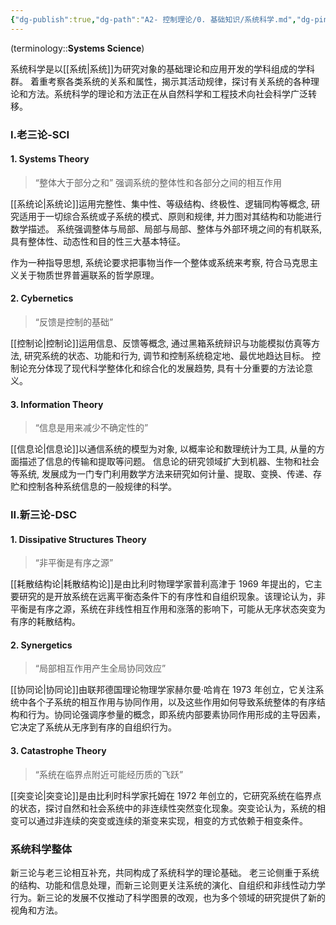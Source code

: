 ```yaml
---
{"dg-publish":true,"dg-path":"A2- 控制理论/0. 基础知识/系统科学.md","dg-pinned":true,"tags":["System"],"permalink":"/A2- 控制理论/0. 基础知识/系统科学/","pinned":true,"dgPassFrontmatter":true,"noteIcon":"","created":"2024-05-21T15:20:28.608+08:00","updated":"2025-05-02T17:47:12.991+08:00"}
---
```


(terminology::**Systems Science**)

系统科学是以[[系统\|系统]]为研究对象的基础理论和应用开发的学科组成的学科群。
着重考察各类系统的关系和属性，揭示其活动规律，探讨有关系统的各种理论和方法。系统科学的理论和方法正在从自然科学和工程技术向社会科学广泛转移。


### I.老三论-SCI
#### 1. Systems Theory
>“整体大于部分之和”
>强调系统的整体性和各部分之间的相互作用

[[系统论\|系统论]]运用完整性、集中性、等级结构、终极性、逻辑同构等概念, 研究适用于一切综合系统或子系统的模式、原则和规律, 并力图对其结构和功能进行数学描述。
系统强调整体与局部、局部与局部、整体与外部环境之间的有机联系, 具有整体性、动态性和目的性三大基本特征。

作为一种指导思想, 系统论要求把事物当作一个整体或系统来考察, 符合马克思主义关于物质世界普遍联系的哲学原理。
#### 2. Cybernetics
>“反馈是控制的基础”

[[控制论\|控制论]]运用信息、反馈等概念, 通过黑箱系统辩识与功能模拟仿真等方法, 研究系统的状态、功能和行为, 调节和控制系统稳定地、最优地趋达目标。
控制论充分体现了现代科学整体化和综合化的发展趋势, 具有十分重要的方法论意义。
#### 3. Information Theory
>“信息是用来减少不确定性的”

[[信息论\|信息论]]以通信系统的模型为对象, 以概率论和数理统计为工具, 从量的方面描述了信息的传输和提取等问题。
信息论的研究领域扩大到机器、生物和社会等系统, 发展成为一门专门利用数学方法来研究如何计量、提取、变换、传递、存贮和控制各种系统信息的一般规律的科学。
### II.新三论-DSC
#### 1. Dissipative Structures Theory
>“非平衡是有序之源”

[[耗散结构论\|耗散结构论]]是由比利时物理学家普利高津于 1969 年提出的，它主要研究的是开放系统在远离平衡态条件下的有序性和自组织现象。该理论认为，非平衡是有序之源，系统在非线性相互作用和涨落的影响下，可能从无序状态突变为有序的耗散结构。

#### 2. Synergetics
>“局部相互作用产生全局协同效应”

[[协同论\|协同论]]由联邦德国理论物理学家赫尔曼·哈肯在 1973 年创立，它关注系统中各个子系统的相互作用与协同作用，以及这些作用如何导致系统整体的有序结构和行为。协同论强调序参量的概念，即系统内部要素协同作用形成的主导因素，它决定了系统从无序到有序的自组织行为。

#### 3. Catastrophe Theory
>“系统在临界点附近可能经历质的飞跃”

[[突变论\|突变论]]是由比利时科学家托姆在 1972 年创立的，它研究系统在临界点的状态，探讨自然和社会系统中的非连续性突然变化现象。突变论认为，系统的相变可以通过非连续的突变或连续的渐变来实现，相变的方式依赖于相变条件。

### 系统科学整体
新三论与老三论相互补充，共同构成了系统科学的理论基础。
老三论侧重于系统的结构、功能和信息处理，而新三论则更关注系统的演化、自组织和非线性动力学行为。新三论的发展不仅推动了科学图景的改观，也为多个领域的研究提供了新的视角和方法。

